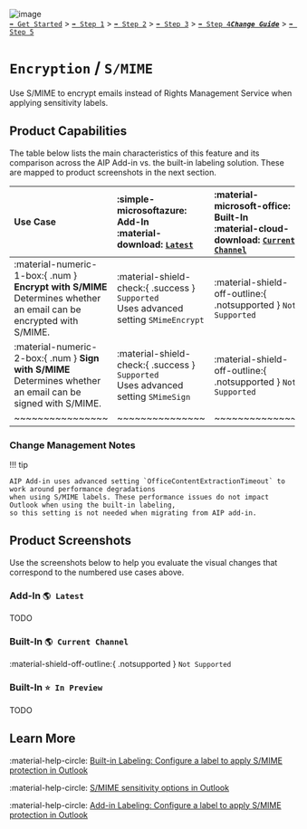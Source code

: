 ![image](https://user-images.githubusercontent.com/43501191/195164735-920ec45a-cd2c-41a1-9d22-6a557ca9ddc3.png)<br>
[`➡️ Get Started`](../../GetStarted.md) > [`➡️ Step 1`](../../AIP2MIPStep1.md) > [`➡️ Step 2`](../../AIP2MIPStep2.md) > [`➡️ Step 3`](../../AIP2MIPStep3.md) > [`➡️ Step 4`](../../AIP2MIPStep4.md)[***`Change Guide`***](../../CompareAIP2MIP.md) > [`➡️ Step 5`](../../AIP2MIPStep5.md)


# `Encryption` / `S/MIME`

Use S/MIME to encrypt emails instead of Rights Management Service when applying sensitivity labels.

## Product Capabilities
The table below lists the main characteristics of this feature and its comparison across the AIP Add-in vs. the built-in labeling solution. These are mapped to product screenshots in the next section. 

| Use Case  | :simple-microsoftazure: Add-In<br>:material-download: [`Latest`](https://learn.microsoft.com/en-us/azure/information-protection/rms-client/unifiedlabelingclient-version-release-history)| :material-microsoft-office: Built-In<br>:material-cloud-download: [`Current Channel`](https://learn.microsoft.com/en-us/microsoft-365/compliance/sensitivity-labels-office-apps#support-for-sensitivity-label-capabilities-in-apps) | :material-microsoft-office: Built-In<br>:material-calendar-clock: `Coming Soon` |
| :---- | :---- | :---- | :---- | 
| :material-numeric-1-box:{ .num  } **Encrypt with S/MIME** <br>Determines whether an email can be encrypted with S/MIME.  | :material-shield-check:{ .success } `Supported`<br>Uses advanced setting `SMimeEncrypt`  |  :material-shield-off-outline:{ .notsupported } `Not Supported` | :material-calendar-star:{ .preview } `In Preview` |
| :material-numeric-2-box:{ .num  } **Sign with S/MIME** <br>Determines whether an email can be signed with S/MIME.  | :material-shield-check:{ .success } `Supported`<br>Uses advanced setting `SMimeSign`  |  :material-shield-off-outline:{ .notsupported } `Not Supported` | :material-calendar-star:{ .preview } `In Preview` |
| ~~~~~~~~~~~~~~~~ | ~~~~~~~~~~~~~~~ | ~~~~~~~~~~~~~~~ |  ~~~~~~~~~~~~~~~ | 

### Change Management Notes

!!! tip

    AIP Add-in uses advanced setting `OfficeContentExtractionTimeout` to work around performance degradations 
    when using S/MIME labels. These performance issues do not impact Outlook when using the built-in labeling, 
    so this setting is not needed when migrating from AIP add-in.

## Product Screenshots

Use the screenshots below to help you evaluate the visual changes that correspond to the numbered use cases above. 

### Add-In `🌎 Latest`

TODO

### Built-In `🌎 Current Channel`

:material-shield-off-outline:{ .notsupported } `Not Supported`

### Built-In `⭐ In Preview`

TODO

## Learn More

:material-help-circle: [Built-in Labeling: Configure a label to apply S/MIME protection in Outlook](https://learn.microsoft.com/en-us/microsoft-365/compliance/sensitivity-labels-office-apps#configure-a-label-to-apply-smime-protection-in-outlook)

:material-help-circle: [S/MIME sensitivity options in Outlook](https://insider.office.com/en-us/blog/smime-sensitivity-options-in-outlook)

:material-help-circle: [Add-in Labeling: Configure a label to apply S/MIME protection in Outlook](https://learn.microsoft.com/en-us/azure/information-protection/rms-client/clientv2-admin-guide-customizations#configure-a-label-to-apply-smime-protection-in-outlook)

